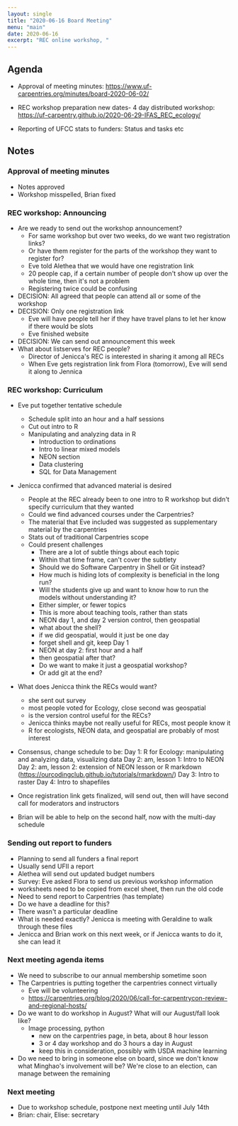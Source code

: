 ```yaml
---
layout: single
title: "2020-06-16 Board Meeting"
menu: "main"
date: 2020-06-16
excerpt: "REC online workshop, "
---
```

## Agenda

- Approval of meeting minutes: https://www.uf-carpentries.org/minutes/board-2020-06-02/

- REC workshop preparation new dates- 4 day distributed workshop:  https://uf-carpentry.github.io/2020-06-29-IFAS_REC_ecology/
- Reporting of UFCC stats to funders: Status and tasks etc

## Notes

### Approval of meeting minutes
- Notes approved
- Workshop misspelled, Brian fixed

### REC workshop: Announcing
- Are we ready to send out the workshop announcement?
    - For same workshop but over two weeks, do we want two registration links?
    - Or have them register for the parts of the workshop they want to register for?
    - Eve told Alethea that we would have one registration link
    - 20 people cap, if a certain number of people don't show up over the whole time, then it's not a problem
    - Registering twice could be confusing
- DECISION: All agreed that people can attend all or some of the workshop
- DECISION: Only one registration link
    - Eve will have people tell her if they have travel plans to let her know if there would be slots
    - Eve finished website
- DECISION: We can send out announcement this week
- What about listserves for REC people?
    - Director of Jenicca's REC is interested in sharing it among all RECs
    - When Eve gets registration link from Flora (tomorrow), Eve will send it along to Jennica

### REC workshop: Curriculum
   - Eve put together tentative schedule
       - Schedule split into an hour and a half sessions
        - Cut out intro to R
        - Manipulating and analyzing data in R
            - Introduction to ordinations
            - Intro to linear mixed models
            - NEON section
            - Data clustering
            - SQL for Data Management
- Jenicca confirmed that advanced material is desired
    - People at the REC already been to one intro to R workshop but didn't specify curriculum that they wanted
    - Could we find advanced courses under the Carpentries?
    - The material that Eve included was suggested as supplementary material by the carpentries
    - Stats out of traditional Carpentries scope
    - Could present challenges 
        - There are a lot of subtle things about each topic
        - Within that time frame, can't cover the subtlety
        - Should we do Software Carpentry in Shell or Git instead?
        - How much is hiding lots of complexity is beneficial in the long run?
        - Will the students give up and want to know how to run the models without understanding it?
        - Either simpler, or fewer topics
        - This is more about teaching tools, rather than stats 
        - NEON day 1, and day 2 version control, then geospatial 
        - what about the shell?
        - if we did geospatial, would it just be one day
        - forget shell and git, keep Day 1
        - NEON at day 2: first hour and a half
        - then geospatial after that?
        - Do we want to make it just a geospatial workshop?
        - Or add git at the end?

- What does Jenicca think the RECs would want?
    - she sent out survey
    - most people voted for Ecology, close second was geospatial
    - is the version control useful for the RECs?
    - Jenicca thinks maybe not really useful for RECs, most people know it
    - R for ecologists, NEON data, and geospatial are probably of most interest

- Consensus, change schedule to be: 
Day 1: R for Ecology: manipulating and analyzing data, visualizing data
Day 2: am, lesson 1: Intro to NEON
Day 2: am, lesson 2: extension of NEON lesson or R markdown (https://ourcodingclub.github.io/tutorials/rmarkdown/)
Day 3: Intro to raster
Day 4: Intro to shapefiles

- Once registration link gets finalized, will send out, then will have second call for moderators and instructors
- Brian will be able to help on the second half, now with the multi-day schedule

### Sending out report to funders
- Planning to send all funders a final report
- Usually send UFII a report
- Alethea will send out updated budget numbers
- Survey: Eve asked Flora to send us previous workshop information
- worksheets need to be copied from excel sheet, then run the old code
- Need to send report to Carpentries (has template)
- Do we have a deadline for this?
- There wasn't a particular deadline
- What is needed exactly? Jenicca is meeting with Geraldine to walk through these files
- Jenicca and Brian work on this next week, or if Jenicca wants to do it, she can lead it

### Next meeting agenda items
- We need to subscribe to our annual membership sometime soon
- The Carpentries is putting together the carpentries connect virtually
    - Eve will be volunteering
    - https://carpentries.org/blog/2020/06/call-for-carpentrycon-review-and-regional-hosts/
- Do we want to do workshop in August? What will our August/fall look like?
    - Image processing, python
        - new on the carpentries page, in beta, about 8 hour lesson
        - 3 or 4 day workshop and do 3 hours a day in August
        - keep this in consideration, possibly with USDA machine learning
- Do we need to bring in someone else on board, since we don't know what Minghao's involvement will be? We're close to an election, can manage between the remaining 

### Next meeting
- Due to workshop schedule, postpone next meeting until July 14th
- Brian: chair, Elise: secretary
